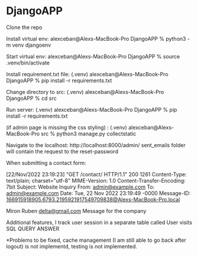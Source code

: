 # DjangoAPP

Clone the repo 

Install virtual env:  alexceban@Alexs-MacBook-Pro DjangoAPP % python3 -m venv djangoenv  

Start virtual env:  alexceban@Alexs-MacBook-Pro DjangoAPP % source .venv/bin/activate

Install requirement.txt file: (.venv) alexceban@Alexs-MacBook-Pro DjangoAPP % pip install -r requirements.txt

Change directory to src: (.venv) alexceban@Alexs-MacBook-Pro DjangoAPP % cd src

Run server: (.venv) alexceban@Alexs-MacBook-Pro DjangoAPP % pip install -r requirements.txt

(if admin page is missing the css styling) : (.venv) alexceban@Alexs-MacBook-Pro src % python3 manage.py collectstatic

Navigate to the localhost: http://localhost:8000/admin/
sent_emails folder will contain the request to the reset-password 

When submitting a contact form: 

[22/Nov/2022 23:19:23] "GET /contact/ HTTP/1.1" 200 1261
Content-Type: text/plain; charset="utf-8"
MIME-Version: 1.0
Content-Transfer-Encoding: 7bit
Subject: Website Inquiry
From: admin@example.com
To: admin@example.com
Date: Tue, 22 Nov 2022 23:19:49 -0000
Message-ID: <166915918905.6793.2195921917549709838@Alexs-MacBook-Pro.local>

Miron
Ruben
delta@gmail.com
Message for the company


Additional features, I track user session in a separate table called User visits
SQL QUERY ANSWER






*Problems to be fixed, cache management (I am still able to go back after logout) is not implementd, testing is not implemented.


